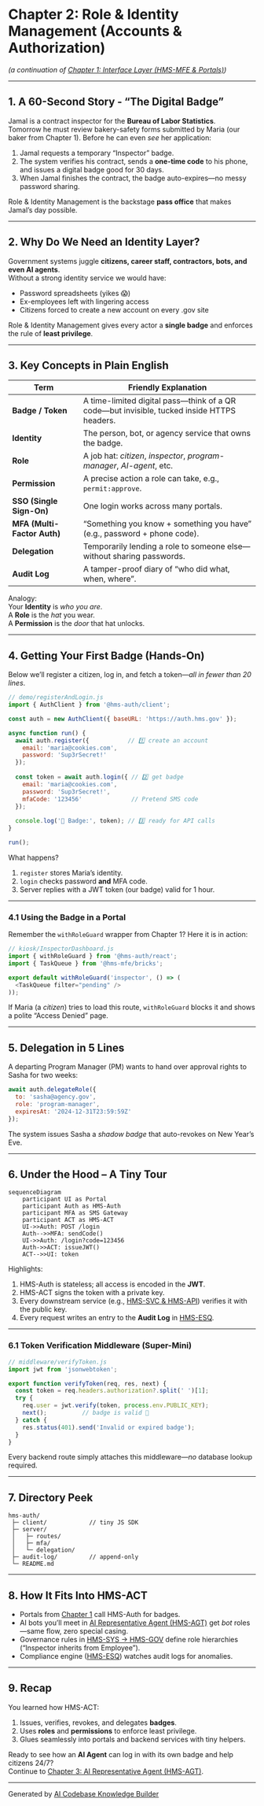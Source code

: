# Chapter 2: Role & Identity Management (Accounts & Authorization)

*(a continuation of [Chapter 1: Interface Layer (HMS-MFE & Portals)](01_interface_layer__hms_mfe___portals__.md))*

---

## 1. A 60-Second Story ‑ “The Digital Badge”

Jamal is a contract inspector for the **Bureau of Labor Statistics**.  
Tomorrow he must review bakery-safety forms submitted by Maria (our baker from Chapter 1). Before he can even *see* her application:

1. Jamal requests a temporary “Inspector” badge.  
2. The system verifies his contract, sends a **one-time code** to his phone, and issues a digital badge good for 30 days.  
3. When Jamal finishes the contract, the badge auto-expires—no messy password sharing.

Role & Identity Management is the backstage **pass office** that makes Jamal’s day possible.

---

## 2. Why Do We Need an Identity Layer?

Government systems juggle **citizens, career staff, contractors, bots, and even AI agents**.  
Without a strong identity service we would have:

* Password spreadsheets (yikes 😱)  
* Ex-employees left with lingering access  
* Citizens forced to create a new account on every .gov site  

Role & Identity Management gives every actor a **single badge** and enforces the rule of **least privilege**.

---

## 3. Key Concepts in Plain English

| Term | Friendly Explanation |
|------|----------------------|
| **Badge / Token** | A time-limited digital pass—think of a QR code—but invisible, tucked inside HTTPS headers. |
| **Identity** | The person, bot, or agency service that owns the badge. |
| **Role** | A job hat: *citizen*, *inspector*, *program-manager*, *AI-agent*, etc. |
| **Permission** | A precise action a role can take, e.g., `permit:approve`. |
| **SSO (Single Sign-On)** | One login works across many portals. |
| **MFA (Multi-Factor Auth)** | “Something you know + something you have” (e.g., password + phone code). |
| **Delegation** | Temporarily lending a role to someone else—without sharing passwords. |
| **Audit Log** | A tamper-proof diary of “who did what, when, where”. |

Analogy:  
Your **Identity** is *who you are*.  
A **Role** is the *hat* you wear.  
A **Permission** is the *door* that hat unlocks.

---

## 4. Getting Your First Badge (Hands-On)

Below we’ll register a citizen, log in, and fetch a token—*all in fewer than 20 lines*.

```javascript
// demo/registerAndLogin.js
import { AuthClient } from '@hms-auth/client';

const auth = new AuthClient({ baseURL: 'https://auth.hms.gov' });

async function run() {
  await auth.register({           // 1️⃣ create an account
    email: 'maria@cookies.com',
    password: 'Sup3rSecret!'
  });
  
  const token = await auth.login({ // 2️⃣ get badge
    email: 'maria@cookies.com',
    password: 'Sup3rSecret!',
    mfaCode: '123456'              // Pretend SMS code
  });
  
  console.log('🎉 Badge:', token); // 3️⃣ ready for API calls
}

run();
```

What happens?

1. `register` stores Maria’s identity.  
2. `login` checks password **and** MFA code.  
3. Server replies with a JWT token (our badge) valid for 1 hour.

---

### 4.1 Using the Badge in a Portal

Remember the `withRoleGuard` wrapper from Chapter 1? Here it is in action:

```javascript
// kiosk/InspectorDashboard.js
import { withRoleGuard } from '@hms-auth/react';
import { TaskQueue } from '@hms-mfe/bricks';

export default withRoleGuard('inspector', () => (
  <TaskQueue filter="pending" />
));
```

If Maria (a *citizen*) tries to load this route, `withRoleGuard` blocks it and shows a polite “Access Denied” page.

---

## 5. Delegation in 5 Lines

A departing Program Manager (PM) wants to hand over approval rights to Sasha for two weeks:

```javascript
await auth.delegateRole({
  to: 'sasha@agency.gov',
  role: 'program-manager',
  expiresAt: '2024-12-31T23:59:59Z'
});
```

The system issues Sasha a *shadow badge* that auto-revokes on New Year’s Eve.

---

## 6. Under the Hood – A Tiny Tour

```mermaid
sequenceDiagram
    participant UI as Portal
    participant Auth as HMS-Auth
    participant MFA as SMS Gateway
    participant ACT as HMS-ACT
    UI->>Auth: POST /login
    Auth-->>MFA: sendCode()
    UI->>Auth: /login?code=123456
    Auth->>ACT: issueJWT()
    ACT-->>UI: token
```

Highlights:

1. HMS-Auth is stateless; all access is encoded in the **JWT**.  
2. HMS-ACT signs the token with a private key.  
3. Every downstream service (e.g., [HMS-SVC & HMS-API](10_backend_service_apis__hms_svc___hms_api__.md)) verifies it with the public key.  
4. Every request writes an entry to the **Audit Log** in [HMS-ESQ](11_security___compliance_engine__hms_esq__.md).

---

### 6.1 Token Verification Middleware (Super-Mini)

```javascript
// middleware/verifyToken.js
import jwt from 'jsonwebtoken';

export function verifyToken(req, res, next) {
  const token = req.headers.authorization?.split(' ')[1];
  try {
    req.user = jwt.verify(token, process.env.PUBLIC_KEY);
    next();          // badge is valid 🎫
  } catch {
    res.status(401).send('Invalid or expired badge');
  }
}
```

Every backend route simply attaches this middleware—*no* database lookup required.

---

## 7. Directory Peek

```
hms-auth/
 ├─ client/            // tiny JS SDK
 ├─ server/
 │   ├─ routes/
 │   ├─ mfa/
 │   └─ delegation/
 ├─ audit-log/         // append-only
 └─ README.md
```

---

## 8. How It Fits Into HMS-ACT

* Portals from [Chapter 1](01_interface_layer__hms_mfe___portals__.md) call HMS-Auth for badges.  
* AI bots you’ll meet in [AI Representative Agent (HMS-AGT)](03_ai_representative_agent__hms_agt__.md) get *bot* roles—same flow, zero special casing.  
* Governance rules in [HMS-SYS → HMS-GOV](06_governance_layer__hms_sys___hms_gov__.md) define role hierarchies (“Inspector inherits from Employee”).  
* Compliance engine ([HMS-ESQ](11_security___compliance_engine__hms_esq__.md)) watches audit logs for anomalies.

---

## 9. Recap

You learned how HMS-ACT:

1. Issues, verifies, revokes, and delegates **badges**.  
2. Uses **roles** and **permissions** to enforce least privilege.  
3. Glues seamlessly into portals and backend services with tiny helpers.

Ready to see how an **AI Agent** can log in with its own badge and help citizens 24/7?  
Continue to [Chapter 3: AI Representative Agent (HMS-AGT)](03_ai_representative_agent__hms_agt__.md).

---

Generated by [AI Codebase Knowledge Builder](https://github.com/The-Pocket/Tutorial-Codebase-Knowledge)
